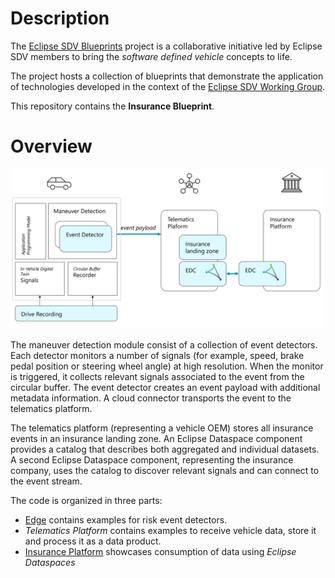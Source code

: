 <!--
SPDX-FileCopyrightText: 2023 Contributors to the Eclipse Foundation

See the NOTICE file(s) distributed with this work for additional
information regarding copyright ownership.

Licensed under the Apache License, Version 2.0 (the "License");
you may not use this file except in compliance with the License.
You may obtain a copy of the License at

     http://www.apache.org/licenses/LICENSE-2.0

Unless required by applicable law or agreed to in writing, software
distributed under the License is distributed on an "AS IS" BASIS,
WITHOUT WARRANTIES OR CONDITIONS OF ANY KIND, either express or implied.
See the License for the specific language governing permissions and
limitations under the License.

SPDX-License-Identifier: Apache-2.0
-->

# Description

The [Eclipse SDV Blueprints](https://github.com/eclipse-sdv-blueprints) project is a collaborative initiative
led by Eclipse SDV members to bring the *software defined vehicle* concepts to life.

The project hosts a collection of blueprints that demonstrate the application of technologies developed in
the context of the [Eclipse SDV Working Group](https://sdv.eclipse.org).

This repository contains the **Insurance Blueprint**.

# Overview

![Overview](./docs/images/overview.png)

The maneuver detection module consist of a collection of event detectors. Each detector monitors a number of signals (for example, speed, brake pedal position or steering wheel angle) at high resolution. When the monitor is triggered, it collects relevant signals associated to the event from the circular buffer. The event detector creates an event payload with additional metadata information. A cloud connector transports the event to the telematics platform.

The telematics platform (representing a vehicle OEM) stores all insurance events in an insurance landing zone. An Eclipse Dataspace component provides a catalog that describes both aggregated and individual datasets. A second Eclipse Dataspace component, representing the insurance company, uses the catalog to discover relevant signals and can connect to the event stream.

The code is organized in three parts:

- [Edge](./src/edge/README.md) contains examples for risk event detectors.
- *Telematics Platform* contains examples to receive vehicle data, store it and process it as a data product.
- [Insurance Platform](./src/edc/README.md) showcases consumption of data using *Eclipse Dataspaces*
